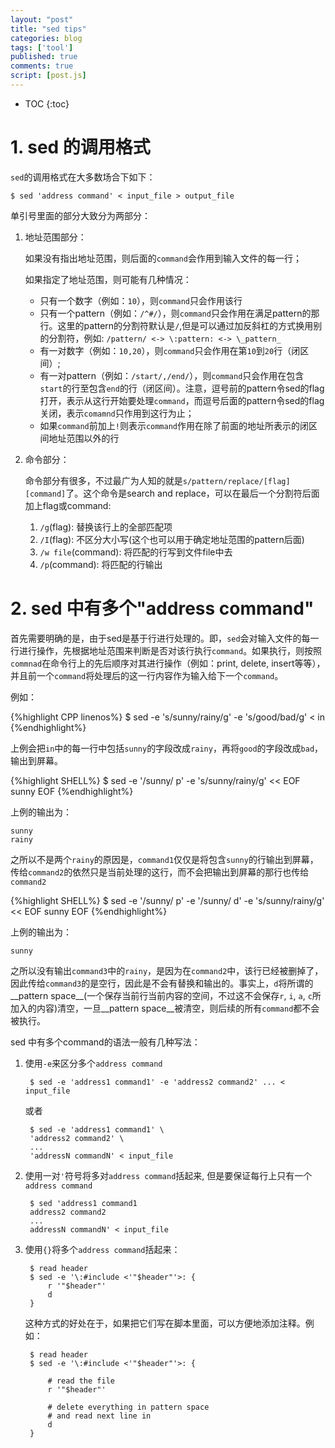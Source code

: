 ```yaml
---
layout: "post"
title: "sed tips"
categories: blog
tags: ['tool']
published: true
comments: true 
script: [post.js]
---
```


* TOC
{:toc}

# 1. sed 的调用格式

`sed`的调用格式在大多数场合下如下：

    $ sed 'address command' < input_file > output_file

单引号里面的部分大致分为两部分：

1. 地址范围部分：

   如果没有指出地址范围，则后面的`command`会作用到输入文件的每一行；

   如果指定了地址范围，则可能有几种情况：

   * 只有一个数字（例如：`10`），则`command`只会作用该行
   * 只有一个pattern（例如：`/^#/`），则`command`只会作用在满足pattern的那行。这里的pattern的分割符默认是`/`,但是可以通过加反斜杠的方式换用别的分割符，例如: `/pattern/ <-> \:pattern: <-> \_pattern_`
   * 有一对数字（例如：`10,20`），则`command`只会作用在第`10`到`20`行（闭区间）;
   * 有一对pattern（例如：`/start/,/end/`），则`command`只会作用在包含`start`的行至包含`end`的行（闭区间）。注意，逗号前的pattern令sed的flag打开，表示从这行开始要处理`command`，而逗号后面的pattern令sed的flag关闭，表示`comamnd`只作用到这行为止；
   * 如果`command`前加上`!`则表示`command`作用在除了前面的地址所表示的闭区间地址范围以外的行


2. 命令部分：

   命令部分有很多，不过最广为人知的就是`s/pattern/replace/[flag][command]`了。这个命令是search and replace，可以在最后一个分割符后面加上flag或command:
   
   1. `/g`(flag): 替换该行上的全部匹配项
   2. `/I`(flag): 不区分大小写(这个也可以用于确定地址范围的pattern后面)
   3. `/w file`(command): 将匹配的行写到文件file中去
   4. `/p`(command): 将匹配的行输出

# 2. sed 中有多个"address command"

首先需要明确的是，由于sed是基于行进行处理的。即，`sed`会对输入文件的每一行进行操作，先根据地址范围来判断是否对该行执行`command`。如果执行，则按照`commnad`在命令行上的先后顺序对其进行操作（例如：print, delete, insert等等），并且前一个`command`将处理后的这一行内容作为输入给下一个`command`。

例如：


{%highlight CPP linenos%}
$ sed -e 's/sunny/rainy/g' -e 's/good/bad/g' < in
{%endhighlight%}

上例会把`in`中的每一行中包括`sunny`的字段改成`rainy`，再将`good`的字段改成`bad`，输出到屏幕。

{%highlight SHELL%}
$ sed -e '/sunny/ p' -e 's/sunny/rainy/g' << EOF
sunny
EOF
{%endhighlight%}

上例的输出为：

    sunny
    rainy

之所以不是两个`rainy`的原因是，`command1`仅仅是将包含`sunny`的行输出到屏幕，传给`command2`的依然只是当前处理的这行，而不会把输出到屏幕的那行也传给`command2`


{%highlight SHELL%}
$ sed -e '/sunny/ p' -e '/sunny/ d' -e 's/sunny/rainy/g' << EOF
sunny
EOF
{%endhighlight%}

上例的输出为：

    sunny

之所以没有输出`command3`中的`rainy`，是因为在`command2`中，该行已经被删掉了，因此传给`command3`的是空行，因此是不会有替换和输出的。事实上，`d`将所谓的__pattern space__(一个保存当前行当前内容的空间，不过这不会保存`r`, `i`, `a`, `c`所加入的内容)清空，一旦__pattern space__被清空，则后续的所有`command`都不会被执行。


sed 中有多个command的语法一般有几种写法：

1. 使用`-e`来区分多个`address command`

        $ sed -e 'address1 command1' -e 'address2 command2' ... < input_file

   或者

        $ sed -e 'address1 command1' \
        'address2 command2' \
        ...
        'addressN commandN' < input_file

2. 使用一对`'`符号将多对`address command`括起来, 但是要保证每行上只有一个`address command`

        $ sed 'address1 command1
        address2 command2
        ...
        addressN commandN' < input_file

3. 使用`{}`将多个`address command`括起来：

        $ read header
        $ sed -e '\:#include <'"$header"'>: {
            r '"$header"'
            d
        }

   这种方式的好处在于，如果把它们写在脚本里面，可以方便地添加注释。例如：

        $ read header
        $ sed -e '\:#include <'"$header"'>: {

            # read the file
            r '"$header"'

            # delete everything in pattern space
            # and read next line in
            d
        }

